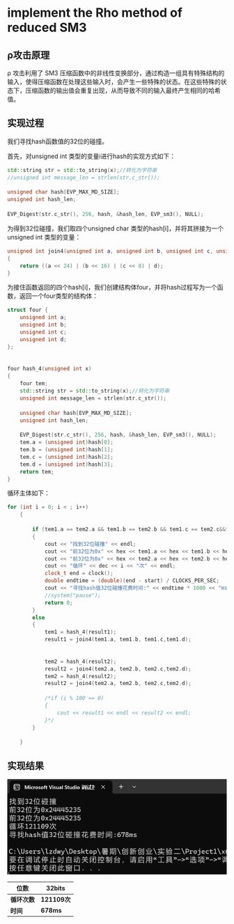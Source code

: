 # implement the Rho method of reduced SM3

## ρ攻击原理

ρ 攻击利用了 SM3 压缩函数中的非线性变换部分，通过构造一组具有特殊结构的输入，使得压缩函数在处理这些输入时，会产生一些特殊的状态。在这些特殊的状态下，压缩函数的输出值会重复出现，从而导致不同的输入最终产生相同的哈希值。

## 实现过程

我们寻找hash函数值的32位的碰撞。

首先，对unsigned int 类型的变量i进行hash的实现方式如下：

```c++
std::string str = std::to_string(x);//转化为字符串
//unsigned int message_len = strlen(str.c_str());

unsigned char hash[EVP_MAX_MD_SIZE];
unsigned int hash_len;

EVP_Digest(str.c_str(), 256, hash, &hash_len, EVP_sm3(), NULL);
```

为得到32位碰撞，我们取四个unsigned char 类型的hash[i]，并将其拼接为一个unsigned int 类型的变量：

```c++
unsigned int join4(unsigned int a, unsigned int b, unsigned int c, unsigned int d)
{
	return ((a << 24) | (b << 16) | (c << 8) | d);
}
```

为接住函数返回的四个hash[i]，我们创建结构体four，并将hash过程写为一个函数，返回一个four类型的结构体：

```c++
struct four {
	unsigned int a;
	unsigned int b;
	unsigned int c;
	unsigned int d;
};


four hash_4(unsigned int x)
{
	four tem;
	std::string str = std::to_string(x);//转化为字符串
	unsigned int message_len = strlen(str.c_str());

	unsigned char hash[EVP_MAX_MD_SIZE];
	unsigned int hash_len;

	EVP_Digest(str.c_str(), 256, hash, &hash_len, EVP_sm3(), NULL);
	tem.a = (unsigned int)hash[0];
	tem.b = (unsigned int)hash[1];
	tem.c = (unsigned int)hash[2];
	tem.d = (unsigned int)hash[3];
	return tem;
}

```

循环主体如下：

```c++
for (int i = 0; i < ; i++)
	{

		if (tem1.a == tem2.a && tem1.b == tem2.b && tem1.c == tem2.c&&tem1.d==tem2.d)
		{
			cout << "找到32位碰撞" << endl;
			cout << "前32位为0x" << hex << tem1.a << hex << tem1.b << hex << tem1.c << hex << tem1.d << endl;
			cout << "前32位为0x" << hex << tem2.a << hex << tem2.b << hex << tem2.c << hex << tem2.d << endl;
			cout << "循环" << dec << i << "次" << endl;
			clock_t end = clock();
			double endtime = (double)(end - start) / CLOCKS_PER_SEC;
			cout << "寻找hash值32位碰撞花费时间:" << endtime * 1000 << "ms" << endl;    //ms为单位
			//system("pause");
			return 0;
		}
		else
		{
			tem1 = hash_4(result1);
			result1 = join4(tem1.a, tem1.b, tem1.c,tem1.d);


			tem2 = hash_4(result2);
			result2 = join4(tem2.a, tem2.b, tem2.c,tem2.d);
			tem2 = hash_4(result2);
			result2 = join4(tem2.a, tem2.b, tem2.c,tem2.d);

			/*if (i % 100 == 0)
			{
				cout << result1 << endl << result2 << endl;
			}*/
		}

	}
```

## 实现结果

![image alt text](project2_result.png)

| 位数         | 32bits       |
| ------------ | ------------ |
| **循环次数** | **121109次** |
| **时间**     | **678ms**    |

